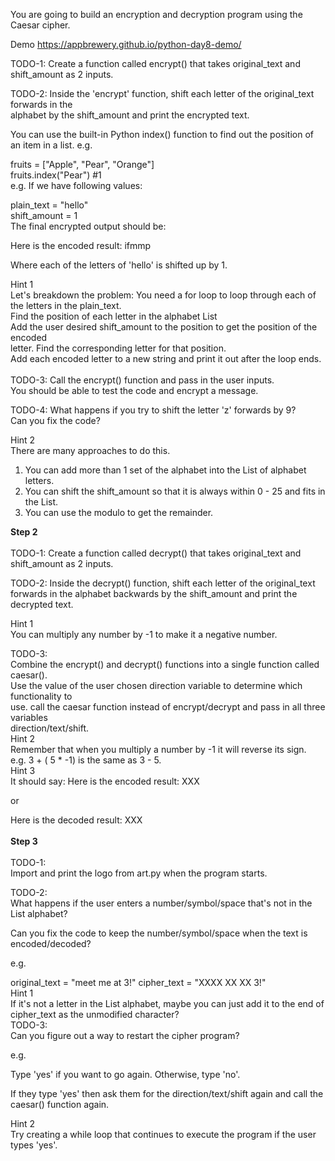 You are going to build an encryption and decryption program using the Caesar cipher.

Demo
https://appbrewery.github.io/python-day8-demo/

TODO-1:
Create a function called encrypt() that takes original_text and shift_amount as 2 inputs.

TODO-2:
Inside the 'encrypt' function, shift each letter of the original_text forwards in the </br> alphabet by the shift_amount and print the encrypted text.

You can use the built-in Python index() function to find out the position of an item in a list. e.g.

fruits = ["Apple", "Pear", "Orange"] </br>
fruits.index("Pear") #1 </br>
e.g. If we have following values:  </br>

plain_text = "hello"  </br>
shift_amount = 1</br>
The final encrypted output should be:

Here is the encoded result: ifmmp

Where each of the letters of 'hello' is shifted up by 1.

 Hint 1 </br>
Let's breakdown the problem:
You need a for loop to loop through each of the letters in the plain_text. </br>
Find the position of each letter in the alphabet List </br>
Add the user desired shift_amount to the position to get the position of the encoded </br> letter.
Find the corresponding letter for that position. </br>
Add each encoded letter to a new string and print it out after the loop ends.</br></br>
TODO-3:
Call the encrypt() function and pass in the user inputs. </br>
 You should be able to test the code and encrypt a message.

TODO-4:
What happens if you try to shift the letter 'z' forwards by 9? </br>Can you fix the code?

 Hint 2 </br>
There are many approaches to do this. </br>
1. You can add more than 1 set of the alphabet into the List of alphabet letters. </br>
2. You can shift the shift_amount so that it is always within 0 - 25 and fits in the List. </br>
3. You can use the modulo to get the remainder.

<strong>Step 2</strong></br></br>
TODO-1:
Create a function called decrypt() that takes original_text and shift_amount as 2 inputs.

TODO-2:
Inside the decrypt() function, shift each letter of the original_text forwards in the alphabet backwards by the shift_amount and print the decrypted text.

Hint 1 </br>
You can multiply any number by -1 to make it a negative number.

TODO-3:</br>
Combine the encrypt() and decrypt() functions into a single function called caesar().</br>
Use the value of the user chosen direction variable to determine which functionality to</br> use.
call the caesar function instead of encrypt/decrypt and pass in all three variables </br>direction/text/shift.
 </br>Hint 2 </br>
Remember that when you multiply a number by -1 it will reverse its sign. </br> e.g. 3 + ( 5 * -1) is the same as 3 - 5.
 </br>Hint 3 </br>
It should say:
Here is the encoded result: XXX

or

Here is the decoded result: XXX</br></br>
<strong>Step 3</strong></br></br>
TODO-1:</br>
Import and print the logo from art.py when the program starts.

TODO-2:</br>
What happens if the user enters a number/symbol/space that's not in the List alphabet?

Can you fix the code to keep the number/symbol/space when the text is encoded/decoded?

e.g.

original_text = "meet me at 3!"
cipher_text = "XXXX XX XX 3!"</br>
 Hint 1 </br>
If it's not a letter in the List alphabet, maybe you can just add it to the end of cipher_text as the unmodified character?
</br>TODO-3:</br>
Can you figure out a way to restart the cipher program?

e.g.

Type 'yes' if you want to go again. Otherwise, type 'no'.

If they type 'yes' then ask them for the direction/text/shift again and call the caesar() function again.

 Hint 2 </br>
Try creating a while loop that continues to execute the program if the user types 'yes'.

